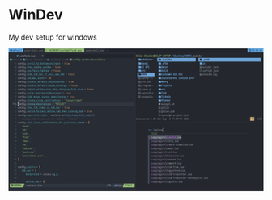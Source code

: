# WinDev
My dev setup for windows

![wezterm](https://github.com/TechnicalDC/WinDev/blob/main/images/2023-10-16_18-43.png)
